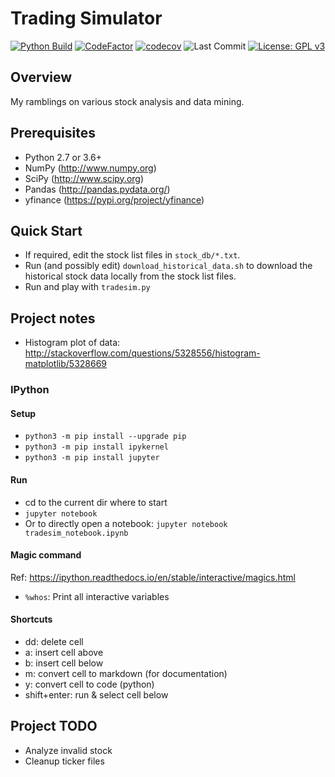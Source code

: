 # Trading Simulator
[![Python Build](https://github.com/mathieugouin/tradesim/actions/workflows/ci.yml/badge.svg)](https://github.com/mathieugouin/tradesim/actions/workflows/ci.yml)
[![CodeFactor](https://www.codefactor.io/repository/github/mathieugouin/tradesim/badge/master)](https://www.codefactor.io/repository/github/mathieugouin/tradesim/overview/master)
[![codecov](https://codecov.io/gh/mathieugouin/tradesim/branch/master/graph/badge.svg?token=4ZZ9V7NU91)](https://codecov.io/gh/mathieugouin/tradesim)
![Last Commit](https://img.shields.io/github/last-commit/mathieugouin/tradesim)
[![License: GPL v3](https://img.shields.io/badge/License-GPLv3-blue.svg)](https://www.gnu.org/licenses/gpl-3.0)

## Overview
My ramblings on various stock analysis and data mining.

## Prerequisites
* Python 2.7 or 3.6+
* NumPy (<http://www.numpy.org>)
* SciPy (<http://www.scipy.org>)
* Pandas (<http://pandas.pydata.org/>)
* yfinance (<https://pypi.org/project/yfinance>)

## Quick Start
* If required, edit the stock list files in `stock_db/*.txt`.
* Run (and possibly edit) `download_historical_data.sh` to download the historical stock data locally from the stock list files.
* Run and play with `tradesim.py`

## Project notes
* Histogram plot of data: <http://stackoverflow.com/questions/5328556/histogram-matplotlib/5328669>

### IPython
#### Setup
* `python3 -m pip install --upgrade pip`
* `python3 -m pip install ipykernel`
* `python3 -m pip install jupyter`

#### Run
* cd to the current dir where to start
* `jupyter notebook`
* Or to directly open a notebook: `jupyter notebook tradesim_notebook.ipynb`

#### Magic command
Ref: https://ipython.readthedocs.io/en/stable/interactive/magics.html
* `%whos`: Print all interactive variables

#### Shortcuts
* dd: delete cell
* a: insert cell above
* b: insert cell below
* m: convert cell to markdown (for documentation)
* y: convert cell to code (python)
* shift+enter: run & select cell below

## Project TODO
* Analyze invalid stock
* Cleanup ticker files
